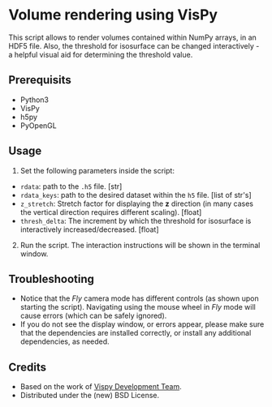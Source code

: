 # Volume rendering using VisPy

This script allows to render volumes contained within NumPy arrays, in an HDF5
file. Also, the threshold for isosurface can be changed interactively - a
helpful visual aid for determining the threshold value.

## Prerequisits

* Python3
* VisPy
* h5py
* PyOpenGL

## Usage

1. Set the following parameters inside the script:
  * `rdata`: path to the `.h5` file. [str]
  * `rdata_keys`: path to the desired dataset within the `h5` file. [list of str's]
  * `z_stretch`: Stretch factor for displaying the **z** direction (in many cases the vertical direction requires different scaling). [float]
  * `thresh_delta`: The increment by which the threshold for isosurface is interactively increased/decreased. [float]
2. Run the script. The interaction instructions will be shown in the terminal window.

## Troubleshooting

* Notice that the _Fly_ camera mode has different controls (as shown upon starting the script). Navigating using the mouse wheel in _Fly_ mode will cause errors (which can be safely ignored).
* If you do not see the display window, or errors appear, please make sure that the dependencies are installed correctly, or install any additional dependencies, as needed.

## Credits

* Based on the work of [Vispy Development Team](http://vispy.org).
* Distributed under the (new) BSD License.
